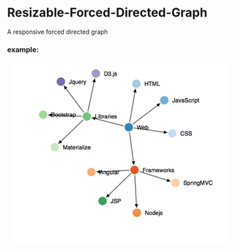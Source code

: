 # Resizable-Forced-Directed-Graph
A responsive forced directed graph  



### example:

<img src="output.png" align="left" hspace="10" vspace="6">
